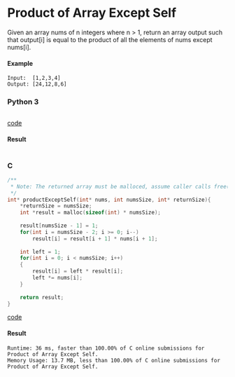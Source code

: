 # Product of Array Except Self
Given an array nums of n integers where n > 1,  return an array output such that output[i] is equal to the product of all the elements of nums except nums[i].

#### Example 
```
Input:  [1,2,3,4]
Output: [24,12,8,6]
```

### Python 3
```python

```
[code](Python%203/238.py)

#### Result
```

```

### C
```C
/**
 * Note: The returned array must be malloced, assume caller calls free().
 */
int* productExceptSelf(int* nums, int numsSize, int* returnSize){
    *returnSize = numsSize;
    int *result = malloc(sizeof(int) * numsSize);
    
    result[numsSize - 1] = 1;
    for(int i = numsSize - 2; i >= 0; i--)
        result[i] = result[i + 1] * nums[i + 1];
    
    int left = 1;
    for(int i = 0; i < numsSize; i++)
    {
        result[i] = left * result[i];
        left *= nums[i];
    }
    
    return result;
}
```
[code](C/238.c)

#### Result
```
Runtime: 36 ms, faster than 100.00% of C online submissions for Product of Array Except Self.
Memory Usage: 13.7 MB, less than 100.00% of C online submissions for Product of Array Except Self.
```
